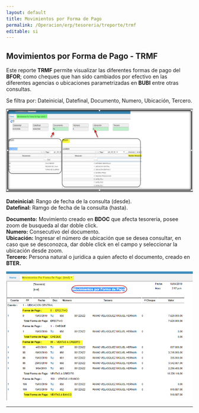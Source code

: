 ```yaml
---
layout: default
title: Movimientos por Forma de Pago
permalink: /Operacion/erp/tesoreria/treporte/trmf
editable: si
---
```


## Movimientos por Forma de Pago - TRMF

Este reporte **TRMF** permite visualizar las diferentes formas de pago del **BFOR**; como cheques que han sido cambiados por efectivo en las diferentes agencias o ubicaciones parametrizadas en **BUBI** entre otras consultas.  

Se filtra por:  Dateinicial, Datefinal, Documento, Numero, Ubicación, Tercero.  

![](trmf1.png)  

**Dateinicial:** Rango de fecha de la consulta (desde).  
**Datefinal:**	Ramgo de fecha de la consulta (hasta).  

**Documento:** Movimiento creado en **BDOC** que afecta tesoreria, posee zoom de busqueda al dar doble click.  
**Numero:** Consecutivo del documento.   
**Ubicación:** Ingresar el número de ubicación que se desea consultar, en caso que se desconozca, dar doble click en el campo y seleccionar la ubicación desde zoom.  
**Tercero:** Persona natural o juridica a quien afecto el documento, creado en **BTER.**  


![](trmf2.png)  

*****







